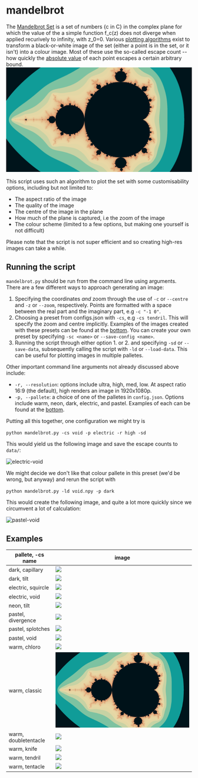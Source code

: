 # mandelbrot

The [Mandelbrot Set](https://en.wikipedia.org/wiki/Mandelbrot_set) is a set of numbers {c in C} in the complex plane for which the value of the a simple function f_c(z) does not diverge when applied recurively to infinity, with z_0=0. Various [plotting algorithms](https://en.wikipedia.org/wiki/Plotting_algorithms_for_the_Mandelbrot_set) exist to transform a black-or-white image of the set (either a point is in the set, or it isn't) into a colour image. Most of these use the so-called escape count -- how quickly the [absolute value](https://en.wikipedia.org/wiki/Absolute_value#Complex_numbers) of each point escapes a certain arbitrary bound.
![Classic picture of the set](examples/warm-classic.png)

This script uses such an algorithm to plot the set with some customisability options, including but not limited to:
- The aspect ratio of the image
- The quality of the image
- The centre of the image in the plane
- How much of the plane is captured, i.e the zoom of the image
- The colour scheme (limited to a few options, but making one yourself is not difficult)

Please note that the script is not super efficient and so creating high-res images can take a while.

## Running the script
`mandelbrot.py` should be run from the command line using arguments. There are a few different ways to approach generating an image:
1. Specifying the coordinates *and* zoom through the use of `-c` or `--centre` and `-z` or `--zoom`, respectively. Points are formatted with a space between the real part and the imaginary part, e.g ```-c "-1 0"```.
2. Choosing a preset from configs.json with `-cs`, e.g `-cs tendril`. This will specify the zoom and centre implicitly. Examples of the images created with these presets can be found at the [bottom](#examples). You can create your own preset by specifying `-sc <name>` or `--save-config <name>`.
3. Running the script through either option 1. or 2. and specifying `-sd` or `--save-data`, subsequently calling the script with `-ld` or `--load-data`. This can be useful for plotting images in multiple palletes.

Other important command line arguments not already discussed above include:
- `-r, --resolution`: options include ultra, high, med, low. At aspect ratio 16:9 (the default), high renders an image in 1920x1080p.
- `-p, --pallete`: a choice of one of the palletes in `config.json`. Options include warm, neon, dark, electric, and pastel. Examples of each can be found at the [bottom](#examples).

Putting all this together, one configuration we might try is 

```python mandelbrot.py -cs void -p electric -r high -sd```

This would yield us the following image and save the escape counts to `data/`:

![electric-void](examples/electric-void.png)

We might decide we don't like that colour pallete in this preset (we'd be wrong, but anyway) and rerun the script with 

```python mandelbrot.py -ld void.npy -p dark```

This would create the following image, and quite a lot more quickly since we circumvent a lot of calculation:

![pastel-void](examples/pastel-void.png)

## Examples
| pallete, -cs name  | image |
| ------------- | ------------- |
| dark, capillary | ![](examples/dark-capillary.png) |
| dark, tilt | ![](examples/dark-tilt.png) |
| electric, squircle | ![](examples/electric-squircle.png) |
| electric, void | ![](examples/electric-void.png) |
| neon, tilt | ![](examples/neon-tilt-zoom-out.png) |
| pastel, divergence | ![](examples/pastel-divergence.png) |
| pastel, splotches | ![](examples/pastel-splotches.png) |
| pastel, void | ![](examples/pastel-void.png) |
| warm, chloro | ![](examples/warm-chloro-zoom.png) |
| warm, classic | ![](examples/warm-classic.png) |
| warm, doubletentacle | ![](examples/warm-doubletentacle.png) |
| warm, knife | ![](examples/warm-knife.png) |
| warm, tendril | ![](examples/warm-tendril.png) |
| warm, tentacle | ![](examples/warm-tentacle.png) |